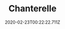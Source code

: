 ---
templateKey: blog-post
featuredpost: false
date: 2020-02-23T00:22:22.711Z
title: Chanterelle
description: A tasty mushroom with a fruity smell and slightly peppery flavor.
type: forage
sellPrice: 160
energy: 75
health: 33
featuredimage: /img/Chanterelle.png
tags:
  - Fall
  - forageable
  - Life Elixir
---